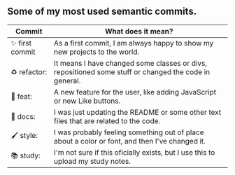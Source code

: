 ## Some of my most used semantic commits.

| Commit  | What does it mean? |
| ------------- | ------------- |
| ✨ first commit  | As a first commit, I am always happy to show my new projects to the world. |
| ♻️ refactor:  | It means I have changed some classes or divs, repositioned some stuff or changed the code in general.  |
| 🎁 feat:  | A new feature for the user, like adding JavaScript or new Like buttons.  |
| 📄 docs:  | I was just updating the README or some other text files that are related to the code. |
| 🖌️ style:  | I was probably feeling something out of place about a color or font, and then I've changed it.  |
| 📚 study: | I'm not sure if this oficially exists, but I use this to upload my study notes.  |
